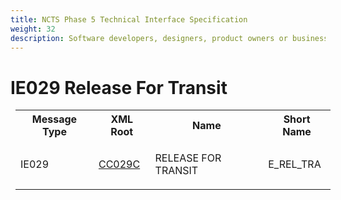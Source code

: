 ```yaml
---
title: NCTS Phase 5 Technical Interface Specification
weight: 32
description: Software developers, designers, product owners or business analysts. Integrate your software with the ERMIS service
---
```

# IE029 Release For Transit
<table cellspacing="0" style="border-collapse:collapse;margin-left:6pt">
 <tr>
  <th>
   Message Type
  </th>
  <th>
   XML Root
  </th>
  <th>
   Name
  </th>
  <th>
   Short Name
  </th>
 </tr>
 <tr style="height:14pt">
  <td style="">
   <p class="s3" style="">
    IE029
   </p>
  </td>
  <td style="">
   <a href="https://github.com/hmrc/transit-movements-validator/blob/main/conf/xsd/cc029c.xsd">
    CC029C
   </a>
  </td>
  <td style="">
   <p class="s3" style="">
    RELEASE FOR TRANSIT
   </p>
  </td>
  <td style="">
   E_REL_TRA
  </td>
 </tr>
</table>
